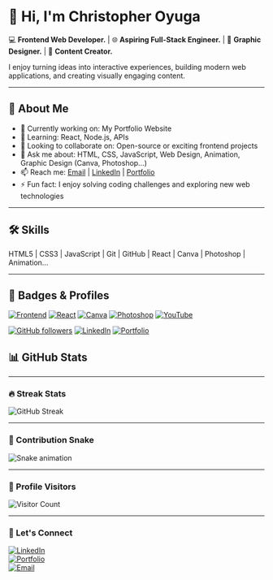 # 👋 Hi, I'm Christopher Oyuga

💻 **Frontend Web Developer.** | 🌐 **Aspiring Full-Stack Engineer.** | 🎨 **Graphic Designer.** | 🎥 **Content Creator.**  

I enjoy turning ideas into interactive experiences, building modern web applications, and creating visually engaging content.  

---

## 🚀 About Me
- 🔭 Currently working on: My Portfolio Website  
- 🌱 Learning: React, Node.js, APIs  
- 👯 Looking to collaborate on: Open-source or exciting frontend projects  
- 💬 Ask me about: HTML, CSS, JavaScript, Web Design, Animation, Graphic Design (Canva, Photoshop…)  
- 📫 Reach me: [Email](mailto:christopheroyga@gmail.com) | [LinkedIn](https://lnkd.in/eA2AS8gb) | [Portfolio](https://christopherportfolio-dun.vercel.app)  
- ⚡ Fun fact: I enjoy solving coding challenges and exploring new web technologies  

---

## 🛠️ Skills
HTML5 | CSS3 | JavaScript | Git | GitHub | React | Canva | Photoshop | Animation...

---

## 🏅 Badges & Profiles

[![Frontend](https://img.shields.io/badge/Frontend-HTML5%20|%20CSS3%20|%20JS-blue)](https://github.com/christopher-oyuga)
[![React](https://img.shields.io/badge/React-React-blue?logo=react&logoColor=white)](https://reactjs.org)
[![Canva](https://img.shields.io/badge/Canva-Design-purple?logo=canva&logoColor=white)](https://www.canva.com)
[![Photoshop](https://img.shields.io/badge/Photoshop-Design-blue?logo=adobe-photoshop&logoColor=white)](https://www.adobe.com/products/photoshop.html)
[![YouTube](https://img.shields.io/badge/YouTube-Content-red?logo=youtube&logoColor=white)](https://www.youtube.com)

[![GitHub followers](https://img.shields.io/github/followers/christopher-oyuga?label=Follow&style=social)](https://github.com/christopher-oyuga)
[![LinkedIn](https://img.shields.io/badge/LinkedIn-Connect-blue?logo=linkedin&logoColor=white)](https://linkedin.com/in/christopher-oyuga)
[![Portfolio](https://img.shields.io/badge/Portfolio-View-green?logo=web&logoColor=white)](https://christopherportfolio-dun.vercel.app)

## 📊 GitHub Stats
---

### 🔥 Streak Stats
![GitHub Streak](https://github-readme-streak-stats.herokuapp.com/?user=christopher-oyuga&theme=tokyonight&hide_border=true)

---



### 🐍 Contribution Snake
![Snake animation](./output/github-contribution-grid-snake.svg)

---
### 👀 Profile Visitors
![Visitor Count](https://komarev.com/ghpvc/?username=christopher-oyuga&style=flat-square&color=0e75b6)


---
### 💬 Let's Connect
[![LinkedIn](https://img.shields.io/badge/-LinkedIn-0A66C2?style=for-the-badge&logo=linkedin&logoColor=white)](https://lnkd.in/eA2AS8gb)  
[![Portfolio](https://img.shields.io/badge/-Portfolio-1DA1F2?style=for-the-badge&logo=vercel&logoColor=white)](https://christopherportfolio-dun.vercel.app)  
[![Email](https://img.shields.io/badge/-Email-D14836?style=for-the-badge&logo=gmail&logoColor=white)](mailto:christopheroyga@gmail.com)
